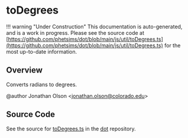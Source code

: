 # toDegrees

!!! warning "Under Construction"
    This documentation is auto-generated, and is a work in progress. Please see the source code at
    [https://github.com/phetsims/dot/blob/main/js/util/toDegrees.ts](https://github.com/phetsims/dot/blob/main/js/util/toDegrees.ts) for the most up-to-date information.

## Overview

Converts radians to degrees.

@author Jonathan Olson &lt;jonathan.olson@colorado.edu&gt;



## Source Code

See the source for [toDegrees.ts](https://github.com/phetsims/dot/blob/main/js/util/toDegrees.ts) in the [dot](https://github.com/phetsims/dot) repository.
